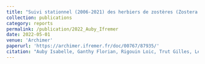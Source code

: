 ```yaml
---
title: "Suivi stationnel (2006-2021) des herbiers de zostères (Zostera noltei et Zostera marina) et calcul de l’indicateur DCE « Angiospermes » (2021) dans la masse d'eau côtière FRFC06 – Arcachon amont - Bassin Hydrographique Adour-Garonne"
collection: publications
category: reports
permalink: /publication/2022_Auby_Ifremer
date: 2022-05-01
venue: 'Archimer'
paperurl: 'https://archimer.ifremer.fr/doc/00767/87935/'
citation: "Auby Isabelle, Ganthy Florian, Rigouin Loic, Trut Gilles, Le Pevedic Arnaud, Devaux Ludovic, Bujan Stéphane, Aubert Fabien, Dalloyau Sébastien, Bournel Caroline (2022). Suivi stationnel (2006-2021) des herbiers de zostères (Zostera noltei et Zostera marina) et calcul de l’indicateur DCE « Angiospermes » (2021) dans la masse d'eau côtière FRFC06 – Arcachon amont - Bassin Hydrographique Adour-Garonne. Ref. RST/LER/AR/22.009. Ifremer."
---
```

